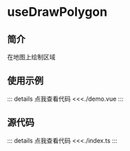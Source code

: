 # useDrawPolygon

## 简介

在地图上绘制区域

## 使用示例

<script setup>
import Demo from './demo.vue';
</script>

<ClientOnly>
<Demo />
</ClientOnly>

::: details 点我查看代码
<<<./demo.vue
:::

## 源代码

::: details 点我查看代码
<<<./index.ts
:::
